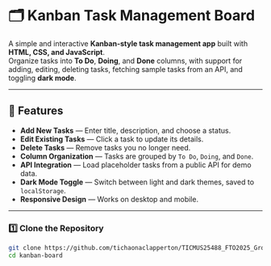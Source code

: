 # 🗂️ Kanban Task Management Board

A simple and interactive **Kanban-style task management app** built with **HTML, CSS, and JavaScript**.  
Organize tasks into **To Do**, **Doing**, and **Done** columns, with support for adding, editing, deleting tasks, fetching sample tasks from an API, and toggling **dark mode**.

---

## 📌 Features

- **Add New Tasks** — Enter title, description, and choose a status.
- **Edit Existing Tasks** — Click a task to update its details.
- **Delete Tasks** — Remove tasks you no longer need.
- **Column Organization** — Tasks are grouped by `To Do`, `Doing`, and `Done`.
- **API Integration** — Load placeholder tasks from a public API for demo data.
- **Dark Mode Toggle** — Switch between light and dark themes, saved to `localStorage`.
- **Responsive Design** — Works on desktop and mobile.

---


### 1️⃣ Clone the Repository
```bash
git clone https://github.com/tichaonaclapperton/TICMUS25488_FTO2025_Group-B_Tichaona_Musasa_JSLPP.git
cd kanban-board
